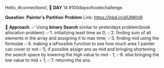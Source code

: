 Hello, #connections!,
📌 𝐃𝐀𝐘 14 #100daysofcodechallenge.

𝐐𝐮𝐞𝐬𝐭𝐢𝐨𝐧: 𝐏𝐚𝐢𝐧𝐭𝐞𝐫'𝐬 𝐏𝐚𝐫𝐭𝐢𝐭𝐢𝐨𝐧 𝐏𝐫𝐨𝐛𝐥𝐞𝐦
Link:
https://lnkd.in/diUNKhj9

📌 𝐀𝐩𝐩𝐫𝐨𝐚𝐜𝐡:
✅ Using 𝐛𝐢𝐧𝐚𝐫𝐲 𝐒𝐞𝐚𝐫𝐜𝐡 similar to yesterdays problem(book allocation problem):
✅1. initializing least time as 0;
✅2. finding sum of all elements in the array and assigning it to max time;
✅3. finding mid using the formulae
✅4. making a isPossible function to see how much area 1 painter can cover or not
✅5. if possible assign ans as mid and bringing shortening the search space by lowering the high value to mid - 1;
✅6. else bringing the low value to mid + 1;
✅7. returning the ans.
